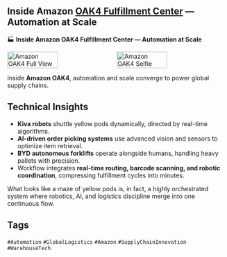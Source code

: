 ## Inside Amazon [OAK4 Fulfillment Center](https://events.amazontours.com/na/onsite/oak4) — Automation at Scale
 
 🏭 **Inside Amazon OAK4 Fulfillment Center — Automation at Scale**

<div style="display:flex;flex-wrap:wrap;gap:10px">
  <img src="/alvin-site/JPG_VID/oak4_1.jpg" alt="Amazon OAK4 Full View" width="48%">
  <img src="/alvin-site/JPG_VID/oak4_2.jpg" alt="Amazon OAK4 Selfie" width="48%">
</div>  

Inside **Amazon OAK4**, automation and scale converge to power global supply chains.  

## Technical Insights  
- **Kiva robots** shuttle yellow pods dynamically, directed by real-time algorithms.  
- **AI-driven order picking systems** use advanced vision and sensors to optimize item retrieval.  
- **BYD autonomous forklifts** operate alongside humans, handling heavy pallets with precision.  
- Workflow integrates **real-time routing, barcode scanning, and robotic coordination**, compressing fulfillment cycles into minutes.  

What looks like a maze of yellow pods is, in fact, a highly orchestrated system where robotics, AI, and logistics discipline merge into one continuous flow.  

## Tags  
`#Automation` `#GlobalLogistics` `#Amazon` `#SupplyChainInnovation` `#WarehouseTech`
